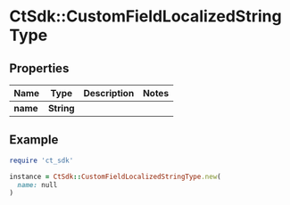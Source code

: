 # CtSdk::CustomFieldLocalizedStringType

## Properties

| Name | Type | Description | Notes |
| ---- | ---- | ----------- | ----- |
| **name** | **String** |  |  |

## Example

```ruby
require 'ct_sdk'

instance = CtSdk::CustomFieldLocalizedStringType.new(
  name: null
)
```

